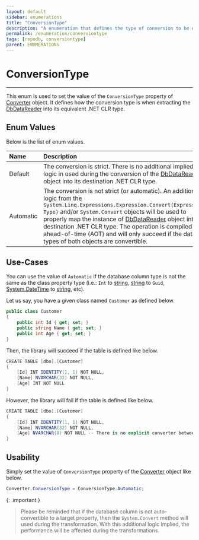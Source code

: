 ```yaml
---
layout: default
sidebar: enumerations
title: "ConversionType"
description: "A enumeration that defines the type of conversion to be used when extracting a data from/to the database."
permalink: /enumeration/conversiontype
tags: [repodb, conversiontype]
parent: ENUMERATIONS
---
```


# ConversionType

---

This enum is used to set the value of the `ConversionType` property of [Converter](/mapper/converter) object. It defines how the conversion type is when extracting the [DbDataReader](https://learn.microsoft.com/en-us/dotnet/api/system.data.common.dbdatareader?view=net-6.0) into its equivalent .NET CLR type.

## Enum Values

Below is the list of enum values.

| Name | Description |
|:-----|:------------|
| Default | The conversion is strict. There is no additional implied logic in used during the conversion of the [DbDataReader](https://learn.microsoft.com/en-us/dotnet/api/system.data.common.dbdatareader?view=net-6.0) object into its destination .NET CLR type. |
| Automatic | The conversion is not strict (or automatic). An additional logic from the `System.Linq.Expressions.Expression.Convert(Expression, Type)` and/or `System.Convert` objects will be used to properly map the instance of [DbDataReader](https://learn.microsoft.com/en-us/dotnet/api/system.data.common.dbdatareader?view=net-6.0) object into its destination .NET CLR type. The operation is compiled ahead-of-time (AOT) and will only succeed if the data types of both objects are convertible. |

## Use-Cases

You can use the value of `Automatic` if the database column type is not the same as the class property type (i.e.: `Int` to [string](https://learn.microsoft.com/en-us/dotnet/api/system.string?view=net-7.0), [string](https://learn.microsoft.com/en-us/dotnet/api/system.string?view=net-7.0) to `Guid`, [System.DateTime](https://learn.microsoft.com/en-us/dotnet/api/system.datetime?view=net-7.0) to [string](https://learn.microsoft.com/en-us/dotnet/api/system.string?view=net-7.0), etc).

Let us say, you have a given class named `Customer` as defined below.

```csharp
public class Customer
{
    public int Id { get; set; }
    public string Name { get; set; }
    public int Age { get; set; }
}
```

Then, the library will succeed if the table is defined like below.

```csharp
CREATE TABLE [dbo].[Customer]
{
    [Id] INT IDENTITY(1, 1) NOT NULL,
    [Name] NVARCHAR(32) NOT NULL,
    [Age] INT NOT NULL
}
```

However, the library will fail if the table is defined like below.

```csharp
CREATE TABLE [dbo].[Customer]
{
    [Id] INT IDENTITY(1, 1) NOT NULL,
    [Name] NVARCHAR(32) NOT NULL,
    [Age] NVARCHAR(8) NOT NULL -- There is no explicit converter between STRING and INT
}
```

## Usability

Simply set the value of `ConversionType` property of the [Converter](/class/converter) object like below.

```csharp
Converter.ConversionType = ConversionType.Automatic;
```

{: .important }
> Please be reminded that if the database column is not auto-convertible to a target property, then the `System.Convert` method will used during the transformation. With this additional logic implied, the performance will be affected during the transformations.
